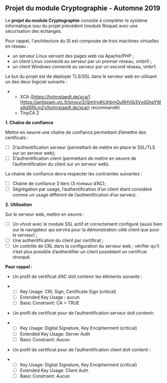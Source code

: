 ## Projet du module Cryptographie - Automne 2019

Le **projet du module Cryptographie** consiste à compléter le système informatique issu du projet précédent (module Risque) avec une sécurisation des échanges.

Pour rappel, l'architecture du SI est composée de trois machines virtuelles en réseau :

- un serveur Linux servant des pages web via Apache/PHP ;
- un client Linux connecté au serveur par un premier réseau, vmbr0 ;
- un client Windows connecté au serveur par un second réseau, vmbr1.



Le but du projet est de déployer TLS/SSL dans le serveur web en utilisant un des deux logiciel suivants :

- - XCA ([https://hohnstaedt.de/xca/](https://antispam.utc.fr/proxy/2/QmVydHJhbmQuRHVjb3VydGhpYWxAdXRjLmZy/hohnstaedt.de/xca/) recommandé)
  - TinyCA 2



**1. Chaîne de confiance**

Mettre en oeuvre une chaîne de confiance permettant d’émettre des certificats :

* [ ] D’authentification serveur (permettant de mettre en place le SSL/TLS sur un serveur web);
* [ ] D’authentification client (permettant de mettre en oeuvre de l’authentification du client sur un serveur web).

La chaine de confiance devra respecter les contraintes suivantes :

* [ ] Chaine de confiance 3 tiers (3 niveaux d’AC);
* [ ] Ségrégation par usage, l’authentification d’un client étant considéré comme un usage différent de l’authentification d’un serveu).

**2. Utilisation**

Sur le serveur web, mettre en oeuvre :

* [ ] Un vhost avec le module SSL actif et correctement configuré (aussi bien sur le navigateur qui servira pour la démonstration côté client que pour le serveur) ;
* [ ] Une authentification du client par certificat ;
* [ ] Un contrôle de CRL dans la configuration du serveur web ; vérifier qu’il n’est plus possible d’authentifier un client possédant un certificat révoqué.

**Pour rappel :**

- Un profil de certificat d’AC doit contenir les éléments suivants :

- * [ ] Key Usage: CRL Sign, Certificate Sign (critical)
  * [ ] Extended Key Usage : aucun
  * [ ] Basic Constraint: CA = TRUE

- Un profil de certificat pour de l’authentification serveur doit contenir:

- * [ ] Key Usage: Digital Signature, Key Encipherment (critical)
  * [ ] Extended Key Usage: Server Auth
  * [ ] Basic Constraint: Aucun

- Un profil de certificat pour de l’authentification client doit contenir :

- * [ ] Key Usage: Digital Signature, Key Encipherment (critical)
  * [ ] Extended Key Usage: Client Auth
  * [ ] Basic Constraint: Aucun
